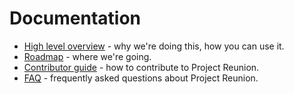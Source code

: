 # Documentation

* [High level overview](docs/overview.md) - why we're doing this, how you can use it.
* [Roadmap](docs/roadmap.md) - where we're going.
* [Contributor guide](docs/contributor-guide.md) - how to contribute to Project Reunion.
* [FAQ](docs/faq.md) - frequently asked questions about Project Reunion.